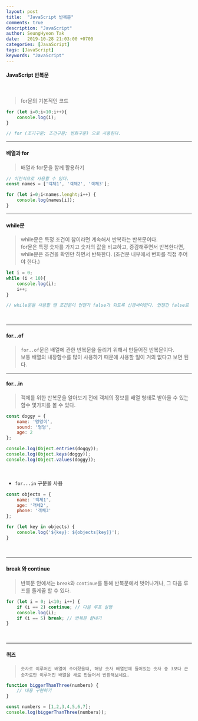 ```yaml
---
layout: post
title:  "JavaScript 반복문"
comments: true
description: "JavaScript"
author: SeungHyeon Tak
date:   2019-10-28 21:03:00 +0700
categories: [JavaScript]
tags: [JavaScript]
keywords: "JavaScript"
---
```

#### JavaScript 반복문
<br>

> for문의 기본적인 코드 <br>

```javascript
for (let i=0;i<10;i++){
    console.log(i);
}

// for (조기구문; 조건구문; 변화구문) 으로 사용한다.
```

*****

#### 배열과 for

> 배열과 for문을 함께 활용하기 <br>

```javascript
// 이런식으로 사용할 수 있다.
const names = ['객체1', '객체2', '객체3'];

for (let i=0;i<names.lenght;i++) {
    console.log(names[i]);
}
```

*****

#### while문

> while문은 특정 조건이 참이라면 계속해서 반복하는 반복문이다. <br>
> for문은 특정 숫자를 가지고 숫자의 값을 비교하고, 증감해주면서 반복한다면, while문은 조건을 확인만 하면서 반복한다. (조건문 내부에서 변화를 직접 주어야 한다.) <br>

```javascript
let i = 0;
while (i < 10){
    console.log(i);
    i++;
}

// while문을 사용할 땐 조건문이 언젠가 false가 되도록 신경써야한다. 언젠간 false로 전환이 되지 않는다면 반복문이 끝나지 않고 영원히 반복되기 때문이다.
```

<br>

*****

#### for...of

> `for..of`문은 배열에 관한 반복문을 돌리기 위해서 만들어진 반복문이다. <br>
> 보통 배열의 내장함수를 많이 사용하기 때문에 사용할 일이 거의 없다고 보면 된다. <br>

*****

#### for...in

> 객체를 위한 반복문을 알아보기 전에 객체의 정보를 배열 형태로 받아올 수 있는 함수 몇가지를 볼 수 있다. <br>

```javascript
const doggy = {
    name: '멍멍이',
    sound: '멍멍',
    age: 2
};

console.log(Object.entries(doggy));
console.log(Object.keys(doggy));
console.log(Object.values(doggy));
```
<br>

* `for...in` 구문을 사용

```javascript
const objects = {
    name: '객체1',
    age: '객체2',
    phone: '객체3'
};

for (let key in objects) {
    console.log('${key}: ${objects[key]}');
}
```

<br>

*****

#### break 와 continue

> 반복문 안에서는 `break`와 `continue`를 통해 반복문에서 벗어나거나, 그 다음 루프를 돌게끔 할 수 있다. <br>

```javascript
for (let i = 0; i<10; i++) {
    if (i == 2) continue; // 다음 루프 실행
    console.log(i);
    if (i == 5) break; // 반복문 끝내기
}
```
<br>

*****

#### 퀴즈

> `숫자로 이루어진 배열이 주어졌을때, 해당 숫자 배열안에 들어있는 숫자 중 3보다 큰 숫자로만 이루어진 배열을 새로 만들어서 반환해보세요.`

```javascript
function biggerThanThree(numbers) {
    // 내용 구현하기
}

const numbers = [1,2,3,4,5,6,7];
console.log(biggerThanThree(numbers));
```

<br>
